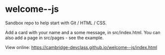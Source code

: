 # welcome--js
Sandbox repo to help start with Git / HTML / CSS.

Add a card with your name and a some message, in src/index.html. 
You can also add a page in src/pages - see the example.

View online: https://cambridge-devclass.github.io/welcome--js/index.html
